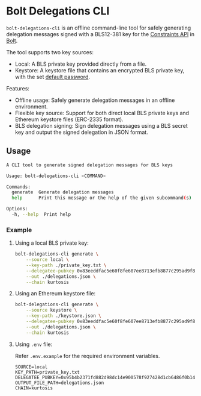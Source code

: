 # Bolt Delegations CLI

`bolt-delegations-cli` is an offline command-line tool for safely generating delegation messages signed with a BLS12-381 key for the [Constraints API](https://docs.boltprotocol.xyz/api/builder) in [Bolt](https://docs.boltprotocol.xyz/).

The tool supports two key sources:

-   Local: A BLS private key provided directly from a file.
-   Keystore: A keystore file that contains an encrypted BLS private key, with the set [default password](https://github.com/chainbound/bolt/blob/a935fb36d75c997a4edb834f27a56bc62eb3570c/bolt-delegations-cli/src/utils.rs#L11).

Features:

-   Offline usage: Safely generate delegation messages in an offline environment.
-   Flexible key source: Support for both direct local BLS private keys and Ethereum keystore files (ERC-2335 format).
-   BLS delegation signing: Sign delegation messages using a BLS secret key and output the signed delegation in JSON format.

## Usage

```bash
A CLI tool to generate signed delegation messages for BLS keys

Usage: bolt-delegations-cli <COMMAND>

Commands:
  generate  Generate delegation messages
  help      Print this message or the help of the given subcommand(s)

Options:
  -h, --help  Print help
```

### Example

1. Using a local BLS private key:

    ```bash
    bolt-delegations-cli generate \
        --source local \
        --key-path ./private_key.txt \
        --delegatee-pubkey 0x83eeddfac5e60f8fe607ee8713efb8877c295ad9f8ca075f4d8f6f2ae241a30dd57f78f6f3863a9fe0d5b5db9d550b93 \
        --out ./delegations.json \
        --chain kurtosis
    ```

2. Using an Ethereum keystore file:

    ```bash
    bolt-delegations-cli generate \
        --source keystore \
        --key-path ./keystore.json \
        --delegatee-pubkey 0x83eeddfac5e60f8fe607ee8713efb8877c295ad9f8ca075f4d8f6f2ae241a30dd57f78f6f3863a9fe0d5b5db9d550b93 \
        --out ./delegations.json \
        --chain kurtosis
    ```

3. Using `.env` file:

    Refer `.env.example` for the required environment variables.

    ```env
    SOURCE=local
    KEY_PATH=private_key.txt
    DELEGATEE_PUBKEY=0x95b4b2371fd882d98dc14e900578f927428d1cb6486f0b1483c9a8f659e90f19504f607b2d7a7a8046c637e40ca81e26
    OUTPUT_FILE_PATH=delegations.json
    CHAIN=kurtosis
    ```

